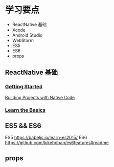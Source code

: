 # 学习要点

- ReactNative 基础
- Xcode
- Android Studio
- WebStorm
- ES5
- ES6
- props

## ReactNative 基础
### [Getting Started](https://facebook.github.io/react-native/docs/getting-started.html)
[Building Projects with Native Code](https://github.com/a112121788/Learn-ReactNative-Dev/tree/master/Day01)
### [Learn the Basics](https://facebook.github.io/react-native/docs/tutorial.html)

## ES5 && ES6
ES5 <https://babeljs.io/learn-es2015/>
ES6 <https://github.com/lukehoban/es6features#readme>

## props
